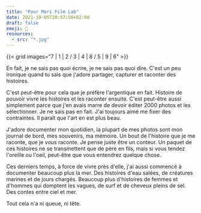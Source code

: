 ```yaml
---
title: "Pour Mori Film Lab"
date: 2021-10-05T20:57:50+02:00
draft: false
emoji: 💌
resources:
  - src: "*.jpg"
---
```


{{< grid images="7 | 1 | 2 / 3 | 4 | 8 / 5 | 9 | 6" >}}


En fait, je ne sais pas quoi écrire, je ne sais pas quoi dire. C'est un peu ironique quand tu sais que j'adore partager, capturer et raconter des histoires. 

C'est peut-être pour cela que je préfère l'argentique en fait. Histoire de pouvoir vivre les histoires et les raconter ensuite. C'est peut-être aussi simplement parce que j'en avais marre de devoir éditer 2000 photos et les sélectionner. Je ne sais pas en fait. J'ai toujours aimé me fixer des contraintes. Il paraît que l'art en est plus beau. 

J'adore documenter mon quotidien, la plupart de mes photos sont mon journal de bord, mes souvenirs, ma mémoire. Un bout de l'histoire que je me raconte, que je vous raconte. Je pense juste être un conteur. Un paquet de ces histoires ne se transmettent que de père en fils, mais si vous tendez l'oreille ou l'oeil, peut-être que vous entendrez quelque chose.

Ces derniers temps, à force de vivre près d'elle, j'ai aussi commencé à documenter beaucoup plus la mer. Des histoires d'eau salées, de créatures marines et de jours chargés. Beaucoup plus d'histoires de femmes et d'hommes qui domptent les vagues, de surf et de cheveux pleins de sel. Des contes entre ciel et mer.

Tout cela n'a ni queue, ni tête.